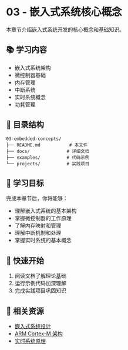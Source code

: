 # 03 - 嵌入式系统核心概念

本章节介绍嵌入式系统开发的核心概念和基础知识。

## 📚 学习内容

- 嵌入式系统架构
- 微控制器基础
- 内存管理
- 中断系统
- 实时系统概念
- 功耗管理

## 📁 目录结构

```
03-embedded-concepts/
├── README.md           # 本文件
├── docs/              # 详细文档
├── examples/          # 代码示例
└── projects/          # 实践项目
```

## 🎯 学习目标

完成本章节后，你将能够：

- 理解嵌入式系统的基本架构
- 掌握微控制器的工作原理
- 了解内存映射和管理
- 理解中断机制和处理
- 掌握实时系统的基本概念

## 🚀 快速开始

1. 阅读文档了解理论基础
2. 运行示例代码加深理解
3. 完成实践项目巩固知识

## 📖 相关资源

- [嵌入式系统设计](https://example.com)
- [ARM Cortex-M 架构](https://example.com)
- [实时系统原理](https://example.com)